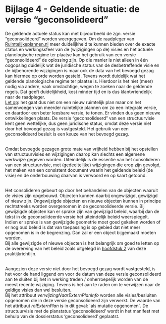 # Bijlage 4 - Geldende situatie: de versie “geconsolideerd” 

De geldende actuele status kan met bijvoorbeeld de zgn. versie “geconsolideerd”
worden weergegeven.
Om de raadpleger van [Ruimtelijkeplannen.nl](https://www.ruimtelijkeplannen.nl)
meer duidelijkheid te kunnen bieden over de exacte status en werkingssfeer van
de (wijzigingen op de) visies en het actuele planologische regime ter plaatse
kan het gebruik van een versie “geconsolideerd” de oplossing zijn. Op die manier
is niet alleen in één oogopslag duidelijk wat de juridische status van de
desbetreffende visie en de bijbehorende wijzigingen is maar ook de data van het
bevoegd gezag kan hiermee op orde worden gesteld. Tevens wordt duidelijk wat het
geldende planologische regime ter plaatse is. Hierdoor is het niet (meer) nodig
via andere, vaak omslachtige, wegen te zoeken naar de geldende regels. Dat geeft
duidelijkheid, kost minder tijd en is dus klantvriendelijk naar de raadpleger.  
<u>Let op</u>: het gaat dus niet om een nieuw ruimtelijk plan maar om het samenvoegen
van meerder ruimtelijke plannen om zo een integrale versie, en daardoor een
beter leesbare versie, te tonen. Er vinden dus geen nieuwe ontwikkelingen
plaats. De versie “geconsolideerd” van een structuurvisie kent geen wettelijke,
dus geen juridische status, omdat deze versie niet door het bevoegd gezag is
vastgesteld. Het gebruik van een geconsolideerd besluit is een keuze van het
bevoegd gezag.
<br/><br/>

Omdat bevoegde gezagen grote mate van vrijheid hebben bij het opstellen van
structuurvisies en wijzigingen daarop kan slechts een algemene werkwijze gegeven
worden. Uiteindelijk is de essentie van het consolideren van een structuurvisie,
met (gedeeltelijke) wijzigingen die erop zijn gevolgd, het maken van een
consistent document waarin het geldende beleid (de visie) en de onderbouwing
daarvan is verwoord en op kaart getoond.
<br/><br/>

Het consolideren gebeurt op door het behandelen van de objecten waaruit de
visies zijn opgebouwd. Objecten kunnen daarbij ongewijzigd, gewijzigd of nieuw
zijn. Ongewijzigde objecten en nieuwe objecten kunnen in principe rechtstreeks
worden overgenomen in de geconsolideerde versie. Bij gewijzigde objecten kan er
sprake zijn van gewijzigd beleid, waarbij dan de tekst in de geconsolideerde
versie het uiteindelijk beleid weerspiegelt. Indien er sprake is van gewijzigde
geometrie moet goed gekeken worden of er nog oud beleid is dat van toepassing is
op gebied dat niet meer opgenomen is in de begrenzing. Dan zal er een object
bijgemaakt moeten worden.  
Bij alle gewijzigde of nieuwe objecten is het belangrijk om goed te letten op de
overerving van het beleid zoals uitgelegd in [hoofdstuk 2](#H02) van deze
praktijkrichtlijn.
<br/><br/>

Aangezien deze versie niet door het bevoegd gezag wordt vastgesteld, is het voor
de hand liggend om voor de datum van deze versie geconsolideerd aan te sluiten
bij het in werking treden / onherroepelijk worden van de meest recente
wijziging. Tevens is het aan te raden om te verwijzen naar de geldige visies dan
wel besluiten.  
Bij het attribuut *verwijzingNaarExternPlanInfo* worden alle visies/besluiten
opgenomen die in deze versie geconsolideerd zijn verwerkt. De waarde van het
attribuut *rolExternPlan* is in dit geval: ´als mutatie opgenomen´. De
structuurvisie met de planstatus ‘geconsolideerd’ wordt in het manifest met
behulp van de dossierstatus ‘geconsolideerd’ geplaatst.
